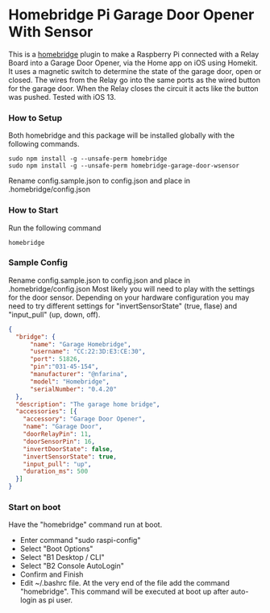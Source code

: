 # Homebridge Pi Garage Door Opener With Sensor


This is a [homebridge](https://github.com/nfarina/homebridge) plugin to make a Raspberry Pi connected with a Relay Board into a Garage Door Opener, via the Home app on iOS using Homekit.  It uses a magnetic switch to determine the state of the garage door, open or closed. The wires from the Relay go into the same ports as the wired button for the garage door. When the Relay closes the circuit it acts like the button was pushed. Tested with iOS 13.

### How to Setup

Both homebridge and this package will be installed globally with the following commands.

```
sudo npm install -g --unsafe-perm homebridge
sudo npm install -g --unsafe-perm homebridge-garage-door-wsensor
```
Rename config.sample.json to config.json and place in .homebridge/config.json


### How to Start
Run the following command
```
homebridge
```

### Sample Config

Rename config.sample.json to config.json and place in .homebridge/config.json
Most likely you will need to play with the settings for the door sensor.  Depending on your hardware configuration you may need to try different settings for "invertSensorState" (true, flase) and "input_pull" (up, down, off).

```json
{
  "bridge": {
      "name": "Garage Homebridge",
      "username": "CC:22:3D:E3:CE:30",
      "port": 51826,
      "pin":"031-45-154",
      "manufacturer": "@nfarina",
      "model": "Homebridge",
      "serialNumber": "0.4.20"
  },
  "description": "The garage home bridge",
  "accessories": [{
    "accessory": "Garage Door Opener",
    "name": "Garage Door",
    "doorRelayPin": 11,
    "doorSensorPin": 16,
    "invertDoorState": false,
    "invertSensorState": true,
    "input_pull": "up",
    "duration_ms": 500
  }]
}
```


### Start on boot

Have the "homebridge" command run at boot.
- Enter command "sudo raspi-config" 
- Select "Boot Options"
- Select "B1 Desktop / CLI"
- Select "B2 Console AutoLogin"
- Confirm and Finish
- Edit ~/.bashrc file. At the very end of the file add the command "homebridge". This command will be executed at boot up after auto-login as pi user.




